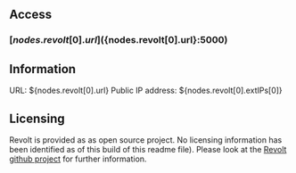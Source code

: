 ## Access

### [${nodes.revolt[0].url}](${nodes.revolt[0].url}:5000)

## Information

URL: ${nodes.revolt[0].url}
Public IP address: ${nodes.revolt[0].extIPs[0]}

## Licensing

Revolt is provided as as open source project.
No licensing information has been identified as of this build of this readme file). Please look at the [Revolt github project](https://github.com/revoltchat) for further information.
